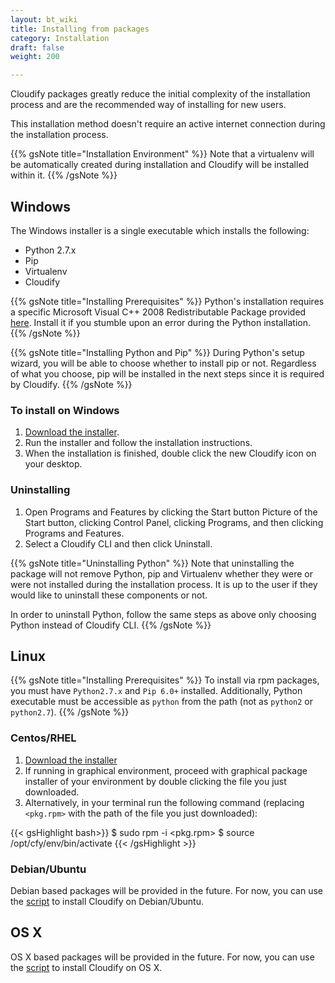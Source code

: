 ```yaml
---
layout: bt_wiki
title: Installing from packages
category: Installation
draft: false
weight: 200

---
```


Cloudify packages greatly reduce the initial complexity of the installation process
and are the recommended way of installing for new users.

This installation method doesn't require an active internet connection during
the installation process.

{{% gsNote title="Installation Environment" %}}
Note that a virtualenv will be automatically created during installation and Cloudify will be installed within it.
{{% /gsNote %}}

## Windows

The Windows installer is a single executable which installs the following:

* Python 2.7.x
* Pip
* Virtualenv
* Cloudify

{{% gsNote title="Installing Prerequisites" %}}
Python's installation requires a specific Microsoft Visual C++ 2008 Redistributable Package provided [here](https://www.microsoft.com/en-us/download/details.aspx?id=29). Install it if you stumble upon an error during the Python installation.
{{% /gsNote %}}

{{% gsNote title="Installing Python and Pip" %}}
During Python's setup wizard, you will be able to choose whether to install pip or not.
Regardless of what you choose, pip will be installed in the next steps since it is
required by Cloudify.
{{% /gsNote %}}

### To install on Windows

1. [Download the installer](http://getcloudify.org/downloads/get_cloudify_3x.html).
2. Run the installer and follow the installation instructions.
3. When the installation is finished, double click the new Cloudify icon on your desktop.

### Uninstalling

1. Open Programs and Features by clicking the Start button Picture of the Start button,
clicking Control Panel, clicking Programs, and then clicking Programs and Features.
2. Select a Cloudify CLI and then click Uninstall.

{{% gsNote title="Uninstalling Python" %}}
Note that uninstalling the package will not remove Python, pip and Virtualenv whether
they were or were not installed during the installation process. It is up to the user if
they would like to uninstall these components or not.

In order to uninstall Python, follow the same steps as above only choosing Python
instead of Cloudify CLI.
{{% /gsNote %}}

## Linux

{{% gsNote title="Installing Prerequisites" %}}
To install via rpm packages, you must have `Python2.7.x` and `Pip 6.0+` installed.
Additionally, Python executable must be accessible as `python` from the path
(not as `python2` or `python2.7`).
{{% /gsNote %}}

### Centos/RHEL

1. [Download the installer](http://getcloudify.org/downloads/get_cloudify_3x.html)
2. If running in graphical environment, proceed with graphical package installer
of your environment by double clicking the file you just downloaded.
3. Alternatively, in your terminal run the following command (replacing `<pkg.rpm>` with
the path of the file you just downloaded):

{{< gsHighlight bash>}}
$ sudo rpm -i <pkg.rpm>
$ source /opt/cfy/env/bin/activate
{{< /gsHighlight >}}

### Debian/Ubuntu

Debian based packages will be provided in the future. For now, you can use the [script](installation-script.html) to install Cloudify on Debian/Ubuntu.

## OS X

OS X based packages will be provided in the future. For now, you can use the [script](installation-script.html) to install Cloudify on OS X.

